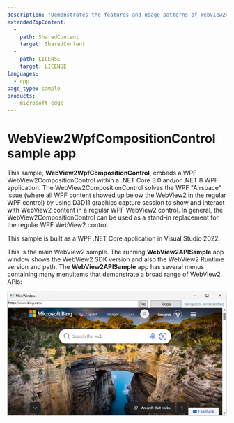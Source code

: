 ```yaml
---
description: "Demonstrates the features and usage patterns of WebView2CompositionControl in a WPF app."
extendedZipContent:
  -
    path: SharedContent
    target: SharedContent
  -
    path: LICENSE
    target: LICENSE
languages:
  - cpp
page_type: sample
products:
  - microsoft-edge
---
```

# WebView2WpfCompositionControl sample app

<!-- only enough info to differentiate this sample vs. the others; what is different about this sample compared to the sibling samples? -->

<!-- distinctive platform: -->
This sample, **WebView2WpfCompositionControl**, embeds a WPF WebView2CompositionControl within a .NET Core 3.0 and/or .NET 8 WPF application. The WebView2CompositionControl solves the WPF "Airspace" issue (where all WPF content showed up below the WebView2 in the regular WPF control) by using D3D11 graphics capture session to show and interact with WebView2 content in a regular WPF WebView2 control. In general, the WebView2CompositionControl can be used as a stand-in replacement for the regular WPF WebView2 control.

<!-- distinctive project type and language: -->
This sample is built as a WPF .NET Core application in Visual Studio 2022.

<!-- screenshot of running sample app: -->
This is the main WebView2 sample.  The running **WebView2APISample** app window shows the WebView2 SDK version and also the WebView2 Runtime version and path.  The **WebView2APISample** app has several menus containing many menuitems that demonstrate a broad range of WebView2 APIs:

![The WebView2WpfCompositionControl sample app running](./screenshot.png)
